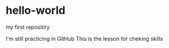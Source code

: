 # hello-world
my first repositiry


I'm still practicing in GitHub
 This is the lesson for cheking skills
